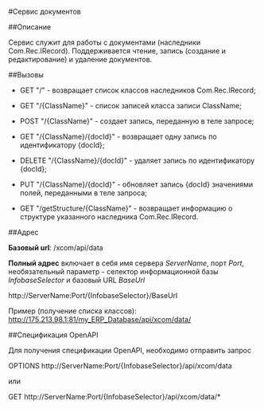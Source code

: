 ﻿---
Keywords: RESTService, Сервис документов
---

#Сервис документов
<!---#RESTService--->

##Описание

Сервис служит для работы с документами (наследники Com.Rec.IRecord).
Поддерживается чтение, запись (создание и редактирование) и удаление документов.


##Вызовы

- GET "/" - возвращает список классов наследников Com.Rec.IRecord;

- GET "/{ClassName}" - список записей класса записи ClassName;

- POST "/{ClassName}" - создает запись, переданную в теле запросе;

- GET "/{ClassName}/{docId}" - возвращает одну запись по идентификатору {docId};

- DELETE "/{ClassName}/{docId}" - удаляет запись по идентификатору {docId};

- PUT "/{ClassName}/{docId}" - обновляет запись {docId} значениями полей, переданными в теле запроса;

- GET "/getStructure/{ClassName}" - возвращает информацию о структуре указанного наследника Com.Rec.IRecord.



##Адрес

**Базовый url**: /xcom/api/data

**Полный адрес** включает в себя имя сервера *ServerName*, порт *Port*, необязательный параметр - селектор информационной базы *InfobaseSelector* и базовый URL *BaseUrl*

http://ServerName:Port/{InfobaseSelector}/BaseUrl

Пример (получение списка классов): http://175.213.98.1:81/my_ERP_Database/api/xcom/data/


##Спецификация OpenAPI

Для получения спецификации OpenAPI, необходимо отправить запрос

OPTIONS http://ServerName:Port/{InfobaseSelector}/api/xcom/data

или

GET http://ServerName:Port/{InfobaseSelector}/api/xcom/data/*